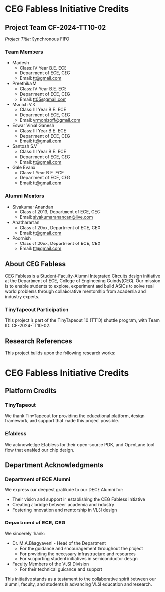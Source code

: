 # CEG Fabless Initiative Credits

## Project Team CF-2024-TT10-02
*Project Title:* Synchronous FIFO

### Team Members
- Madesh
  - Class: IV Year B.E. ECE
  - Department of ECE, CEG
  - Email: tt@gmail.com
- Preethika M
  - Class: IV Year B.E. ECE
  - Department of ECE, CEG
  - Email: tt05@gmail.com
- Monish V.R
  - Class: III Year B.E. ECE
  - Department of ECE, CEG
  - Email: vrmonizoff@gmail.com
- Eswar Vimal Ganesh
  - Class: III Year B.E. ECE
  - Department of ECE, CEG
  - Email: tt@gmail.com
- Santosh S.V
  - Class: III Year B.E. ECE
  - Department of ECE, CEG
  - Email: tt@gmail.com
- Gale Evano
  - Class: I Year B.E. ECE
  - Department of ECE, CEG
  - Email: tt@gmail.com

### Alumni Mentors

- Sivakumar Anandan
  - Class of 2013, Department of ECE, CEG
  - Email: sivakumaranandan@live.com
- Anatharaman
  - Class of 20xx, Department of ECE, CEG
  - Email: tt@gmail.com
- Poornish
  - Class of 20xx, Department of ECE, CEG
  - Email: tt@gmail.com



## About CEG Fabless
CEG Fabless is a Student-Faculty-Alumni Integrated Circuits design initiative at the Department of ECE, College of Engineering Guindy(CEG). Our mission is to enable students to explore, experiment and build ASICs to solve real world problems through collaborative mentorship from academia and industry experts.

### TinyTapeout Participation
This project is part of the TinyTapeout 10 (TT10) shuttle program, with Team ID: CF-2024-TT10-02.

## Research References
This project builds upon the following research works:

# CEG Fabless Initiative Credits
## Platform Credits

### TinyTapeout
We thank TinyTapeout for providing the educational platform, design framework, and support that made this project possible.

### Efabless
We acknowledge Efabless for their open-source PDK, and OpenLane tool flow that enabled our chip design.

## Department Acknowledgments

### Department of ECE Alumni
We express our deepest gratitude to our DECE Alumni for:
- Their vision and support in establishing the CEG Fabless initiative
- Creating a bridge between academia and industry
- Fostering innovation and mentorship in VLSI design

### Department of ECE, CEG
We sincerely thank:
- Dr. M.A.Bhagyaveni - Head of the Department
  - For the guidance and encouragement throughout the project
  - For providing the necessary infrastructure and resources
  - For supporting student initiatives in semiconductor design
- Faculty Members of the VLSI Division
  - For their technical guidance and support

This initiative stands as a testament to the collaborative spirit between our alumni, faculty, and students in advancing VLSI education and research.
